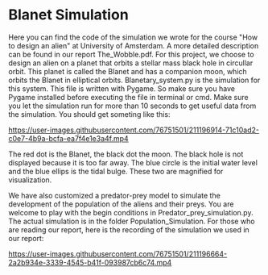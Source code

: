 # Blanet Simulation
Here you can find the code of the simulation we wrote for the course "How to design an alien" at University of Amsterdam. A more detailed description can be found in our report The_Wobble.pdf. For this project, we choose to design an alien on a planet that orbits a stellar mass black hole in circullar orbit. This planet is called the Blanet and has a companion moon, which orbits the Blanet in elliptical orbits. Blanetary_system.py is the simulation for this system. This file is written with Pygame. So make sure you have Pygame installed before executing the file in terminal or cmd. Make sure you let the simulation run for more than 10 seconds to get useful data from the simulation. You should get someting like this:


https://user-images.githubusercontent.com/76751501/211196914-71c10ad2-c0e7-4b9a-bcfa-ea7f4e1e3a4f.mp4

The red dot is the Blanet, the black dot the moon. The black hole is not displayed because it is too far away. The blue circle is the initial water level and the blue ellips is the tidal bulge. These two are magnified for visualization. 

We have also customized a predator-prey model to simulate the development of the population of the aliens and their preys. You are welcome to play with the begin conditions in Predator_prey_simulation.py. The actual simulation is in the folder Population_Simulation. For those who are reading our report, here is the recording of the simulation we used in our report:



https://user-images.githubusercontent.com/76751501/211196664-2a2b934e-3339-4545-b41f-093987cb6c74.mp4


